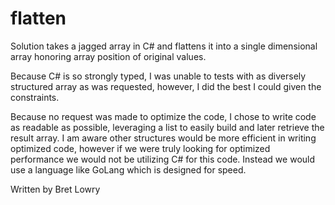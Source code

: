 # flatten
Solution takes a jagged array in C# and flattens it into a single dimensional array honoring array position of original values.

Because C# is so strongly typed, I was unable to tests with as diversely structured array as was requested, however, I did the best I could given the constraints.

Because no request was made to optimize the code, I chose to write code as readable as possible, leveraging a list to easily build and later retrieve the result array. I am aware other structures would be more efficient in writing optimized code, however if we were truly looking for optimized performance we would not be utilizing C# for this code. Instead we would use a language like GoLang which is designed for speed.

Written by Bret Lowry
